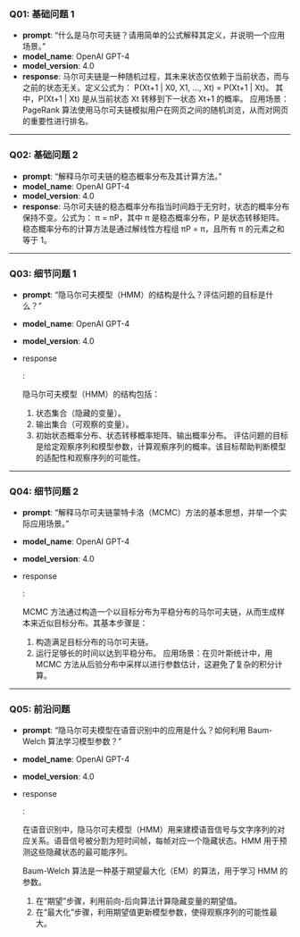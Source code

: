 ### Q01: 基础问题 1

- **prompt**: “什么是马尔可夫链？请用简单的公式解释其定义，并说明一个应用场景。”
- **model_name**: OpenAI GPT-4
- **model_version**: 4.0
- **response**:
  马尔可夫链是一种随机过程，其未来状态仅依赖于当前状态，而与之前的状态无关。定义公式为：
  P(Xt+1 | X0, X1, ..., Xt) = P(Xt+1 | Xt)。
  其中，P(Xt+1 | Xt) 是从当前状态 Xt 转移到下一状态 Xt+1 的概率。
  应用场景：PageRank 算法使用马尔可夫链模拟用户在网页之间的随机浏览，从而对网页的重要性进行排名。

------

### Q02: 基础问题 2

- **prompt**: “解释马尔可夫链的稳态概率分布及其计算方法。”
- **model_name**: OpenAI GPT-4
- **model_version**: 4.0
- **response**:
  马尔可夫链的稳态概率分布指当时间趋于无穷时，状态的概率分布保持不变。公式为：
  π = πP，其中 π 是稳态概率分布，P 是状态转移矩阵。
  稳态概率分布的计算方法是通过解线性方程组 πP = π，且所有 π 的元素之和等于 1。

------

### Q03: 细节问题 1

- **prompt**: “隐马尔可夫模型（HMM）的结构是什么？评估问题的目标是什么？”

- **model_name**: OpenAI GPT-4

- **model_version**: 4.0

- response

  :

  隐马尔可夫模型（HMM）的结构包括：

  1. 状态集合（隐藏的变量）。
  2. 输出集合（可观察的变量）。
  3. 初始状态概率分布、状态转移概率矩阵、输出概率分布。
     评估问题的目标是给定观察序列和模型参数，计算观察序列的概率。该目标帮助判断模型的适配性和观察序列的可能性。

------

### Q04: 细节问题 2

- **prompt**: “解释马尔可夫链蒙特卡洛（MCMC）方法的基本思想，并举一个实际应用场景。”

- **model_name**: OpenAI GPT-4

- **model_version**: 4.0

- response

  :

  MCMC 方法通过构造一个以目标分布为平稳分布的马尔可夫链，从而生成样本来近似目标分布。其基本步骤是：

  1. 构造满足目标分布的马尔可夫链。
  2. 运行足够长的时间以达到平稳分布。
     应用场景：在贝叶斯统计中，用 MCMC 方法从后验分布中采样以进行参数估计，这避免了复杂的积分计算。

------

### Q05: 前沿问题

- **prompt**: “隐马尔可夫模型在语音识别中的应用是什么？如何利用 Baum-Welch 算法学习模型参数？”

- **model_name**: OpenAI GPT-4

- **model_version**: 4.0

- response

  :

  在语音识别中，隐马尔可夫模型（HMM）用来建模语音信号与文字序列的对应关系。语音信号被分割为短时间帧，每帧对应一个隐藏状态。HMM 用于预测这些隐藏状态的最可能序列。

  Baum-Welch 算法是一种基于期望最大化（EM）的算法，用于学习 HMM 的参数。

  1. 在“期望”步骤，利用前向-后向算法计算隐藏变量的期望值。
  2. 在“最大化”步骤，利用期望值更新模型参数，使得观察序列的可能性最大。